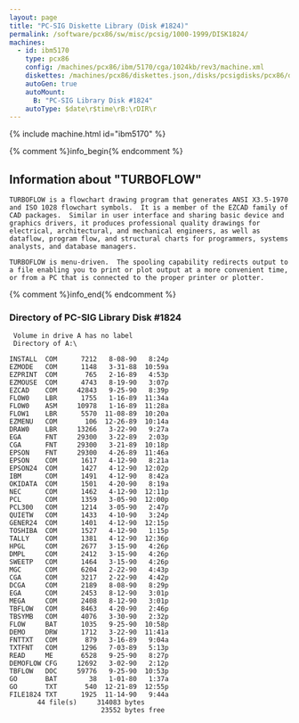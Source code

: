 ```yaml
---
layout: page
title: "PC-SIG Diskette Library (Disk #1824)"
permalink: /software/pcx86/sw/misc/pcsig/1000-1999/DISK1824/
machines:
  - id: ibm5170
    type: pcx86
    config: /machines/pcx86/ibm/5170/cga/1024kb/rev3/machine.xml
    diskettes: /machines/pcx86/diskettes.json,/disks/pcsigdisks/pcx86/diskettes.json
    autoGen: true
    autoMount:
      B: "PC-SIG Library Disk #1824"
    autoType: $date\r$time\rB:\rDIR\r
---
```


{% include machine.html id="ibm5170" %}

{% comment %}info_begin{% endcomment %}

## Information about "TURBOFLOW"

    TURBOFLOW is a flowchart drawing program that generates ANSI X3.5-1970
    and ISO 1028 flowchart symbols.  It is a member of the EZCAD family of
    CAD packages.  Similar in user interface and sharing basic device and
    graphics drivers, it produces professional quality drawings for
    electrical, architectural, and mechanical engineers, as well as
    dataflow, program flow, and structural charts for programmers, systems
    analysts, and database managers.
    
    TURBOFLOW is menu-driven.  The spooling capability redirects output to
    a file enabling you to print or plot output at a more convenient time,
    or from a PC that is connected to the proper printer or plotter.
{% comment %}info_end{% endcomment %}


### Directory of PC-SIG Library Disk #1824

     Volume in drive A has no label
     Directory of A:\

    INSTALL  COM      7212   8-08-90   8:24p
    EZMODE   COM      1148   3-31-88  10:59a
    EZPRINT  COM       765   2-16-89   4:53p
    EZMOUSE  COM      4743   8-19-90   3:07p
    EZCAD    COM     42843   9-25-90   8:39p
    FLOW0    LBR      1755   1-16-89  11:34a
    FLOW0    ASM     10978   1-16-89  11:28a
    FLOW1    LBR      5570  11-08-89  10:20a
    EZMENU   COM       106  12-26-89  10:14a
    DRAW0    LBR     13266   3-22-90   9:27a
    EGA      FNT     29300   3-22-89   2:03p
    CGA      FNT     29300   3-21-89  10:18p
    EPSON    FNT     29300   4-26-89  11:46a
    EPSON    COM      1617   4-12-90   8:21a
    EPSON24  COM      1427   4-12-90  12:02p
    IBM      COM      1491   4-12-90   8:42a
    OKIDATA  COM      1501   4-20-90   8:19a
    NEC      COM      1462   4-12-90  12:11p
    PCL      COM      1359   3-05-90  12:00p
    PCL300   COM      1214   3-05-90   2:47p
    QUIETW   COM      1433   4-10-90   3:24p
    GENER24  COM      1401   4-12-90  12:15p
    TOSHIBA  COM      1527   4-12-90   1:15p
    TALLY    COM      1381   4-12-90  12:36p
    HPGL     COM      2677   3-15-90   4:26p
    DMPL     COM      2412   3-15-90   4:26p
    SWEETP   COM      1464   3-15-90   4:26p
    MGC      COM      6204   2-22-90   4:43p
    CGA      COM      3217   2-22-90   4:42p
    DCGA     COM      2189   8-08-90   8:29p
    EGA      COM      2453   8-12-90   3:01p
    MEGA     COM      2408   8-12-90   3:01p
    TBFLOW   COM      8463   4-20-90   2:46p
    TBSYMB   COM      4076   3-30-90   2:32p
    FLOW     BAT      1035   9-25-90  10:58p
    DEMO     DRW      1712   3-22-90  11:41a
    FNTTXT   COM       879   3-16-89   9:04a
    TXTFNT   COM      1296   7-03-89   5:13p
    READ     ME       6528   9-25-90   8:27p
    DEMOFLOW CFG     12692   3-02-90   2:12p
    TBFLOW   DOC     59776   9-25-90  10:53p
    GO       BAT        38   1-01-80   1:37a
    GO       TXT       540  12-21-89  12:55p
    FILE1824 TXT      1925  11-14-90   9:44a
           44 file(s)     314083 bytes
                           23552 bytes free
